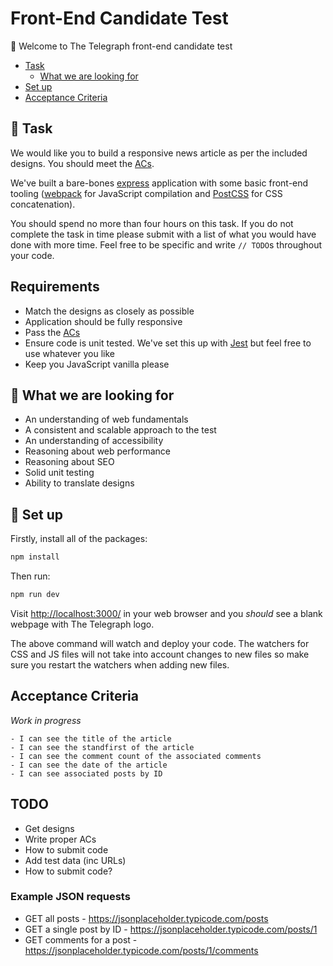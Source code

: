 # Front-End Candidate Test

:wave: Welcome to The Telegraph front-end candidate test

- [Task](#wrench_task)
	- [What we are looking for](#mag_right-what-we-are-looking-for)
- [Set up](#floppy_disk-set-up)
- [Acceptance Criteria](#acceptance-criteria)

## :wrench: Task 

We would like you to build a responsive news article as per the included designs. You should meet the [ACs](#acceptance-criteria).

We've built a bare-bones [express](https://expressjs.com/) application with some basic front-end tooling ([webpack](https://webpack.js.org/) for JavaScript compilation and [PostCSS](https://postcss.org/) for CSS concatenation).

You should spend no more than four hours on this task. If you do not complete the task in time please submit with a list of what you would have done with more time. Feel free to be specific and write `// TODO`s throughout your code.

## Requirements

* Match the designs as closely as possible
* Application should be fully responsive
* Pass the [ACs](#acceptance-criteria)
* Ensure code is unit tested. We've set this up with [Jest](https://jestjs.io/) but feel free to use whatever you like
* Keep you JavaScript vanilla please

## :mag_right: What we are looking for

* An understanding of web fundamentals
* A consistent and scalable approach to the test
* An understanding of accessibility
* Reasoning about web performance
* Reasoning about SEO
* Solid unit testing
* Ability to translate designs

## :floppy_disk: Set up

Firstly, install all of the packages:

```sh
npm install
```

Then run:

```sh
npm run dev
```

Visit [http://localhost:3000/](http://localhost:3000/) in your web browser and you *should* see a blank webpage with The Telegraph logo.

The above command will watch and deploy your code. The watchers for CSS and JS files will not take into account changes to new files so make sure you restart the watchers when adding new files.

## Acceptance Criteria

*Work in progress*

```
- I can see the title of the article
- I can see the standfirst of the article
- I can see the comment count of the associated comments
- I can see the date of the article
- I can see associated posts by ID
```

## TODO

- Get designs
- Write proper ACs
- How to submit code
- Add test data (inc URLs)
- How to submit code?

### Example JSON requests

- GET all posts - https://jsonplaceholder.typicode.com/posts
- GET a single post by ID - https://jsonplaceholder.typicode.com/posts/1
- GET comments for a post - https://jsonplaceholder.typicode.com/posts/1/comments

